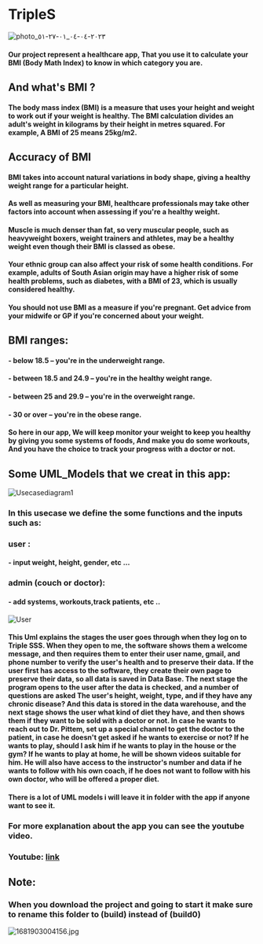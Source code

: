 # TripleS
![photo_٢٠٢٣-٠٤-٠٤_٠١-٢٧-٥١](https://user-images.githubusercontent.com/71356170/229649186-38a75131-b53e-4fa1-88c4-e7d5fc7400b1.jpg)



#### Our project represent a healthcare app, That you use it to calculate your BMI (Body Math Index) to know in which category you are.
## And what's BMI ?
#### The body mass index (BMI) is a measure that uses your height and weight to work out if your weight is healthy. The BMI calculation divides an adult's weight in kilograms by their height in metres squared. For example, A BMI of 25 means 25kg/m2.

## Accuracy of BMI
#### BMI takes into account natural variations in body shape, giving a healthy weight range for a particular height.

#### As well as measuring your BMI, healthcare professionals may take other factors into account when assessing if you're a healthy weight.

#### Muscle is much denser than fat, so very muscular people, such as heavyweight boxers, weight trainers and athletes, may be a healthy weight even though their BMI is classed as obese.

#### Your ethnic group can also affect your risk of some health conditions. For example, adults of South Asian origin may have a higher risk of some health problems, such as diabetes, with a BMI of 23, which is usually considered healthy.

#### You should not use BMI as a measure if you're pregnant. Get advice from your midwife or GP if you're concerned about your weight.

## BMI ranges:
#### - below 18.5 – you're in the underweight range.
#### - between 18.5 and 24.9 – you're in the healthy weight range.
#### - between 25 and 29.9 – you're in the overweight range.
#### - 30 or over – you're in the obese range.

####  So here in our app, We will keep monitor your weight to keep you healthy by giving you some systems of foods, And make you do some workouts, And you have the choice to track your progress with a doctor or not.

## Some UML_Models that we creat in this app:
![Usecasediagram1](https://user-images.githubusercontent.com/71356170/221368418-95d505fc-fd34-438c-bdd8-5eaccaafd860.png)

### In this usecase we define the some functions and the inputs such as:
### user :
#### - input weight, height, gender, etc ...
### admin (couch or doctor):
#### - add systems, workouts,track patients, etc ..


![User](https://user-images.githubusercontent.com/71356170/221368670-93ba3203-d4d7-4fa1-9f67-e4a958be455c.png)

#### This Uml explains the stages the user goes through when they log on to Triple SSS. When they open to me, the software shows them a welcome message, and then requires them to enter their user name, gmail, and phone number to verify the user's health and to preserve their data. If the user first has access to the software, they create their own page to preserve their data, so all data is saved in Data Base. The next stage the program opens to the user after the data is checked, and a number of questions are asked The user's height, weight, type, and if they have any chronic disease? And this data is stored in the data warehouse, and the next stage shows the user what kind of diet they have, and then shows them if they want to be sold with a doctor or not. In case he wants to reach out to Dr. Pittem, set up a special channel to get the doctor to the patient, in case he doesn't get asked if he wants to exercise or not? If he wants to play, should I ask him if he wants to play in the house or the gym? If he wants to play at home, he will be shown videos suitable for him. He will also have access to the instructor's number and data if he wants to follow with his own coach, if he does not want to follow with his own doctor, who will be offered a proper diet.       

#### There is a lot of UML models i will leave it in folder with the app if anyone want to see it.

### For more explanation about the app you can see the youtube video.

### Youtube: [link](https://youtu.be/HkALlfD13IQ)

## Note:
### When you download the project and going to start it make sure to rename this folder to (build) instead of (build0)

![1681903004156.jpg](https://user-images.githubusercontent.com/71356170/233058721-efa222aa-31f9-4c0c-bfb5-9cae76b8e3d4.jpg)

